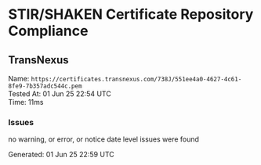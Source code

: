 # STIR/SHAKEN Certificate Repository Compliance

## TransNexus

Name: `https://certificates.transnexus.com/738J/551ee4a0-4627-4c61-8fe9-7b357adc544c.pem`\
Tested At: 01 Jun 25 22:54 UTC\
Time: 11ms

### Issues

no warning, or error, or notice date level issues were found

Generated: 01 Jun 25 22:59 UTC